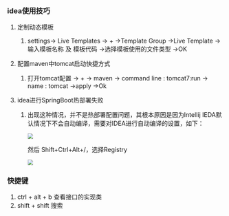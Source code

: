 ### idea使用技巧

1. 定制动态模板 
   
   1.  settings-> Live Templates ->  +  ->Template Group ->Live Template -> 输入模板名称 及 模板代码  ->选择模板使用的文件类型 ->OK
   
2. 配置maven中tomcat启动快捷方式
   
   1. 打开tomcat配置 -> + -> maven -> command line : tomcat7:run -> name : tomcat ->apply ->Ok
   
3. idea进行SpringBoot热部署失败

   1. 出现这种情况，并不是热部署配置问题，其根本原因是因为Intellij IEDA默认情况下不会自动编译，需要对IDEA进行自动编译的设置，如下：

      <img src="C:/Users/user/Desktop/笔记/img/springBoot/19.png" style="zoom:80%;" />

      然后 Shift+Ctrl+Alt+/，选择Registry

      <img src="C:/Users/user/Desktop/笔记/img/springBoot/20.png" style="zoom:80%;" />

### 快捷键

1. ctrl + alt + b  查看接口的实现类 
2. shift + shift  搜索